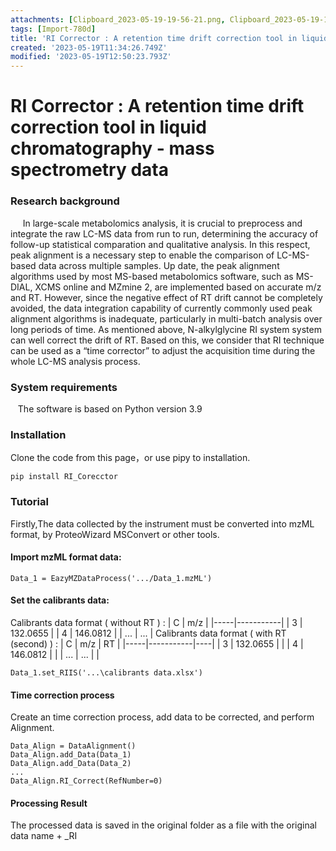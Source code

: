 ```yaml
---
attachments: [Clipboard_2023-05-19-19-56-21.png, Clipboard_2023-05-19-19-56-31.png, Clipboard_2023-05-19-20-26-51.png, Clipboard_2023-05-19-20-39-07.png]
tags: [Import-780d]
title: 'RI Corrector : A retention time drift correction tool in liquid chromatography - mass spectrometry data'
created: '2023-05-19T11:34:26.749Z'
modified: '2023-05-19T12:50:23.793Z'
---
```


# RI Corrector : A retention time drift correction tool in liquid chromatography - mass spectrometry data


### Research background
$~~~~~$In large-scale metabolomics analysis, it is crucial to preprocess and integrate the raw LC-MS data from run to run, determining the accuracy of follow-up statistical comparation and qualitative analysis. In this respect, peak alignment is a necessary step to enable the comparison of LC-MS-based data across multiple samples. Up date, the peak alignment algorithms used by most MS-based metabolomics software, such as MS-DIAL, XCMS online and MZmine 2, are implemented based on accurate m/z and RT. However, since the negative effect of RT drift cannot be completely avoided, the data integration capability of currently commonly used peak alignment algorithms is inadequate, particularly in multi-batch analysis over long periods of time. As mentioned above, N-alkylglycine RI system system can well correct the drift of RT. Based on this, we consider that RI technique can be used as a “time corrector” to adjust the acquisition time during the whole LC-MS analysis process. 
### System requirements
$~~~$The software is based on Python version 3.9
### Installation
Clone the code from this page，or use pipy to installation.

    pip install RI_Corecctor

### Tutorial
Firstly,The data collected by the instrument must be converted into mzML format, by ProteoWizard MSConvert or other tools. 

#### Import mzML format data:

    Data_1 = EazyMZDataProcess('.../Data_1.mzML')

#### Set the calibrants data:
Calibrants data format ( without RT ) :
| C   | m/z       |
|-----|-----------|
| 3   | 132.0655  |
| 4   | 146.0812  |
| ... | ...       |
Calibrants data format ( with RT (second)  ) :
| C   | m/z       | RT |
|-----|-----------|----|
| 3   | 132.0655  |    |
| 4   | 146.0812  |    |
| ... | ...       |    |

    Data_1.set_RIIS('...\calibrants data.xlsx')

#### Time correction process
Create an time correction process, add data to be corrected, and perform Alignment.

    Data_Align = DataAlignment()
    Data_Align.add_Data(Data_1)
    Data_Align.add_Data(Data_2)
    ...
    Data_Align.RI_Correct(RefNumber=0)

#### Processing Result
The processed data is saved in the original folder as a file with the original data name + _RI
    












